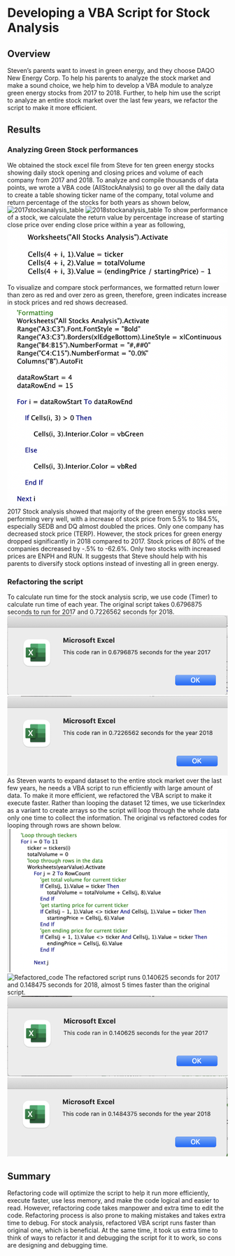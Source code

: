 # Developing a VBA Script for Stock Analysis
## Overview
Steven’s parents want to invest in green energy, and they choose DAQO New Energy Corp. To help his parents to analyze the stock market and make a sound choice, we help him to develop a VBA module to analyze green energy stocks from 2017 to 2018. Further, to help him use the script to analyze an entire stock market over the last few years, we refactor the script to make it more efficient.
## Results
### Analyzing Green Stock performances
We obtained the stock excel file from Steve for ten green energy stocks showing daily stock opening and closing prices and volume of each company from 2017 and 2018. To analyze and compile thousands of data points, we wrote a VBA code (AllStockAnalysis) to go over all the daily data to create a table showing ticker name of the company, total volume and return percentage of the stocks for both years as shown below,
![2017stockanalysis_table](/Resources/2017stockanalysis_table.png)
![2018stockanalysis_table](/Resources/2018stockanalysis_table.png)
To show performance of a stock, we calculate the return value by percentage increase of starting close price over ending close price within a year as following,
![Return_calculation_code](/Resources/Return.png)
To visualize and compare stock performances, we formatted return lower than zero as red and over zero as green, therefore, green indicates increase in stock prices and red shows decreased. 
![Format_code](/Resources/Format.png)
2017 Stock analysis showed that majority of the green energy stocks were performing very well, with a increase of stock price from 5.5% to 184.5%, especially SEDB and DQ almost doubled the prices. Only one company has decreased stock price (TERP). However, the stock prices for green energy dropped significantly in 2018 compared to 2017. Stock prices of 80% of the companies decreased by -.5% to -62.6%. Only two stocks with increased prices are ENPH and RUN. It suggests that Steve should help with his parents to diversify stock options instead of investing all in green energy. 
### Refactoring the script
To calculate run time for the stock analysis scrip, we use code (Timer) to calculate run time of each year. The original script takes 0.6796875 seconds to run for 2017 and 0.7226562 seconds for 2018. 
![Runtime_Original_2017](/Resources/Original_2017.png)
![Runtime_Original_2018](/Resources/Original_2018.png)
As Steven wants to expand dataset to the entire stock market over the last few years, he needs a VBA script to run efficiently with large amount of data. To make it more efficient, we refactored the VBA script to make it execute faster. Rather than looping the dataset 12 times,  we use tickerIndex as a variant to create arrays so the script will loop through the whole data only one time to collect the information. The original vs refactored codes for looping through rows are shown below.
![Original_code](/Resources/Original_code.png)
![Refactored_code](/Resources/Refactored_cde.png)
The refactored script runs 0.140625 seconds for 2017 and 0.148475 seconds for 2018, almost 5 times faster than the original script. 
![Runtime_Refactored_2017](/Resources/VBA_Challenge_2017.png)
![Runtime_Refactored_2018](/Resources/VBA_Challenge_2018.png)
## Summary
Refactoring code will optimize the script to help it run more efficiently, execute faster, use less memory, and make the code logical and easier to read. However, refactoring code takes manpower and extra time to edit the code. Refactoring process is also prone to making mistakes and takes extra time to debug. For stock analysis, refactored VBA script runs faster than original one, which is beneficial. At the same time, it took us extra time to think of ways to refactor it and debugging the script for it to work, so cons are designing and debugging time. 


